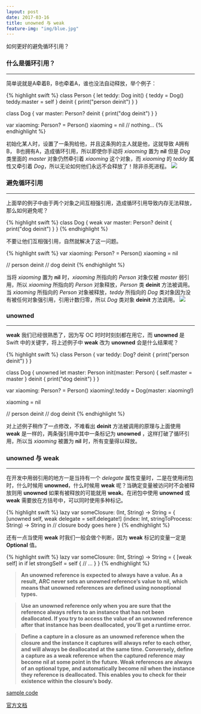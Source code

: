 ```yaml
---
layout: post
date: 2017-03-16
title: unowned 与 weak
feature-img: "img/blue.jpg"
---
```


如何更好的避免循环引用？

### 什么是循环引用？
---

简单说就是A牵着B，B也牵着A，谁也没法自动释放，举个例子：

{% highlight swift %}
class Person {
    let teddy: Dog
    init() {
        teddy = Dog()
        teddy.master = self
    }
    deinit {
        print("person deinit")
    }
}

class Dog {
    var master: Person?
    deinit {
        print("dog deinit")
    }
}

var xiaoming: Person? = Person()
xiaoming = nil
// nothing...
{% endhighlight %}

初始化某人时，设置了一条狗给他，并且这条狗的主人就是他，这就导致 A拥有B， B也拥有A，造成循环引用，所以即使你手动将 *xiaoming* 置为 **nil** 但是 *Dog* 类里面的 *master* 对象仍然牵引着 *xiaoming* 这个对象，而 *xiaoming* 的 *teddy* 属性又牵引着 *Dog*，所以无论如何他们永远不会释放了！除非杀死进程。
![](http://ogkg37m8j.bkt.clouddn.com/image/swift/unowned-weak/unowned_vs_weak_01.jpg)

### 避免循环引用
---

上面举的例子中由于两个对象之间互相强引用，造成循环引用导致内存无法释放，那么如何避免呢？

{% highlight swift %}
class Dog {
    weak var master: Person?
    deinit {
        print("dog deinit")
    }
}
{% endhighlight %}

不要让他们互相强引用，自然就解决了这一问题。

{% highlight swift %}
var xiaoming: Person? = Person()
xiaoming = nil

// person deinit
// dog deinit
{% endhighlight %}

当将 *xiaoming* 置为 **nil** 时，*xiaoming* 所指向的 *Person* 对象仅被 *master* 弱引用，所以 *xiaoming* 所指向的 *Person* 对象释放，*Person* 类 **deinit** 方法被调用。当 *xiaoming* 所指向的 *Person* 对象被释放，*teddy* 所指向的 *Dog* 类对象因为没有被任何对象强引用，引用计数归零，所以 *Dog* 类对象 **deinit** 方法调用。
![](http://ogkg37m8j.bkt.clouddn.com/image/swift/unowned-weak/unowned_vc_weak_02.jpg)

### unowned
---

**weak** 我们已经很熟悉了，因为写 OC 时时时刻刻都在用它，而 **unowned** 是 Swift 中的关键字，将上述例子中 **weak** 改为 **unowned** 会是什么结果呢？

{% highlight swift %}
class Person {
    var teddy: Dog?
    deinit {
        print("person deinit")
    }
}

class Dog {
    unowned let master: Person
    init(master: Person) {
        self.master = master
    }
    deinit {
        print("dog deinit")
    }
}

var xiaoming: Person? = Person()
xiaoming!.teddy = Dog(master: xiaoming!)

xiaoming = nil

// person deinit
// dog deinit
{% endhighlight %}

对上述例子稍作了一点修改，不难看出 **deinit** 方法被调用的原理与上面使用 **weak** 是一样的，两条强引用中其中一条标记为 **unowned** ，这样打破了循环引用，所以当 *xiaoming* 被置为 **nil** 时，所有变量得以释放。

### unowned 与 weak
---

在开发中用弱引用的地方一是当持有一个 *delegate* 属性变量时，二是在使用闭包时，什么时候用 **unowned**，什么时候用 **weak** 呢？当确定变量被访问时不会被释放则用 **unowned** 如果有被释放的可能就用 **weak**。在闭包中使用 **unowned** 或 **weak** 需要放在方括号中，可以同时使用多种标记。

{% highlight swift %}
lazy var someClosure: (Int, String) -> String = {
    [unowned self, weak delegate = self.delegate!] (index: Int, stringToProcess: String) -> String in
    // closure body goes here
}
{% endhighlight %}

还有一点当使用 **weak** 时我们一般会做个判断，因为 **weak** 标记的变量一定是 **Optional** 值。

{% highlight swift %}
lazy var someClosure: (Int, String) -> String = {
    [weak self] in
    if let strongSelf = self {
      // ...
    }
}
{% endhighlight %}


> **An unowned reference is expected to always have a value. As a result, ARC never sets an unowned reference’s value to nil, which means that unowned references are defined using nonoptional types.**


> **Use an unowned reference only when you are sure that the reference always refers to an instance that has not been deallocated.
If you try to access the value of an unowned reference after that instance has been deallocated, you’ll get a runtime error.**

> **Define a capture in a closure as an unowned reference when the closure and the instance it captures will always refer to each other, and will always be deallocated at the same time.
Conversely, define a capture as a weak reference when the captured reference may become nil at some point in the future. Weak references are always of an optional type, and automatically become nil when the instance they reference is deallocated. This enables you to check for their existence within the closure’s body.**

[sample code](https://github.com/redtwowolf/redtwowolf.github.io/tree/master/_code/Swift/)

[官方文档](https://developer.apple.com/library/content/documentation/Swift/Conceptual/Swift_Programming_Language/AutomaticReferenceCounting.html)
